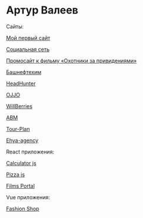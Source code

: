 # Артур Валеев
Cайты:

  [Мой первый сайт](https://85ar.github.io/lesson_14/ )

  [Социальная сеть](https://85ar.github.io/Distance_intensive/ )

  [Промосайт к фильму «Охотники за привидениями»](https://85ar.github.io/Ghostbusters/ )

  [Башнефтехим](https://85ar.github.io/bashneftekhim/ )

  [HeadHunter](https://85ar.github.io/headhunter/ )
  
  [OJJO](https://85ar.github.io/ojjo/ )
  
  [WillBerries](https://85ar.github.io/willberries/ )
  
  [ABM](https://85ar.github.io/abm/ )
  
  [Tour-Plan](https://85ar.github.io/tour-plan/ )
  
  [Ehya-agency](https://85ar.github.io/ehya-agancy/ )
  

React приложения:

  [Calculator js](https://85ar.github.io/calc/ )
  
  [Pizza js](https://85ar.github.io/pizza/ )
  
  [Films Portal ](https://85ar.github.io/films-portal/ )
  

Vue приложения:

  [Fashion Shop](https://85ar.github.io/fashion-shop/ )

